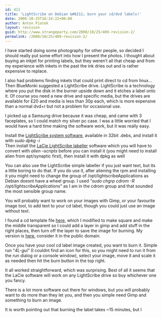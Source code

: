 ```yaml
---
id: 411
title: 'LightScribe on Debian &#8211; burn your cd/dvd labels!'
date: 2008-10-25T16:24:22+00:00
author: Anton Piatek
layout: revision
guid: http://www.strangeparty.com/2008/10/25/409-revision-2/
permalink: /2008/10/25/409-revision-2/
---
```

I have started doing some photography for other people, so decided I should really put some effort into how I present the photos. I thought about buying an inkjet for printing labels, but they weren&#8217;t all that cheap and from my experience with inkets in the past the ink dries out and is rather expensive to replace.

I also had problems finding inkets that could print direct to cd from linux&#8230; Then BlueMonki suggested a LightScribe drive. LightScribe is a technology where you put the disk in the burner upside down and it etches a label onto it. Of course you need a new drive and specific media, but the drives are available for £20 and media is less than 30p each, which is more expensive than a normal dvd+r but not a problem for occasional use.

I picked up a Samsung drive because it was cheap, and came with 3 faceplates, so I could match my silver pc case. I was a little worried that I would have a hard time making the software work, but it was really easy.

Install the [LightScribe system software](http://www.lightscribe.com/downloadSection/linux/index.aspx?id=814), available in 32bit .debs, and install it with _sudo dpkg -i <downloaded deb>_  
Then install the [LaCie LightScribe labeller](http://www.lacie.com/support/support_manifest.htm?id=10204) software which you will have to convert with _alien &#8211;scripts <downloaded file.rpm>_ before you can install it (you might need to install alien from apt/synaptic first), then install it with dpkg as well

You can also use the LightScribe simple labeller if you just want text, but its a little boring to do that. If you do use it, after aliening the rpm and installing it you might need to change the group of /opt/lightscribeApplications as Debian doesnt have a wheel group. I used &#8220;_sudo chgrp cdrom -R /opt/lightscribeApplications_&#8221; as I am in the cdrom group and that sounded the most sensible group name.

You will probably want to work on your images with Gimp, or your favourite image tool, to add text to your cd label, though you could just use an image without text.

I found a cd template file [here](http://fox-gieg.com/tutorials/2006/lightscribe-for-mac/), which I modified to make square and make the middle transparent so I could add a layer in gimp and add stuff in the right places, then turn off the layer to save the image for burning. My version is [here](http://www.strangeparty.com/wordpress/uploads/lightscribe%20template.xcf.gz), consider it in the public domain.

Once you have your cool cd label image created, you want to burn it. Simple run &#8220;_4L-gui_&#8221; (I couldnt find an icon for this, so you might need to run it from the run dialog or a console window), select your image, move it and scale it as needed then hit the burn button in the top right.

It all worked straightforward, which was surprising. Best of all it seems that the LaCie software will work on any LightScribe drive so buy whichever one you fancy.

There is a lot more software out there for windows, but you will probably want to do more than they let you, and then you simple need Gimp and something to burn an image.

It is worth pointing out that burning the label takes ~15 minutes, but I